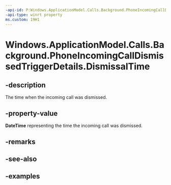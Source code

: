 ```yaml
---
-api-id: P:Windows.ApplicationModel.Calls.Background.PhoneIncomingCallDismissedTriggerDetails.DismissalTime
-api-type: winrt property
ms.custom: 19H1
---
```


<!-- Property syntax.
public DateTime DismissalTime { get; }
-->

# Windows.ApplicationModel.Calls.Background.PhoneIncomingCallDismissedTriggerDetails.DismissalTime

## -description
The time when the incoming call was dismissed.

## -property-value
**DateTime** representing the time the incoming call was dismissed.

## -remarks

## -see-also

## -examples


